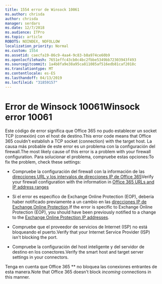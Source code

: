 ```yaml
---
title: 1554 error de Winsock 10061
ms.author: chrisda
author: chrisda
manager: serdars
ms.date: 12/7/2018
ms.audience: ITPro
ms.topic: article
ROBOTS: NOINDEX, NOFOLLOW
localization_priority: Normal
ms.custom: 1554
ms.assetid: caecfa19-86c9-4aa4-9c83-b8a974ce60b9
ms.openlocfilehash: 7651effc43cb0c4bc2fbbe5349bb72303943f493
ms.sourcegitcommit: 1a4b8fa9e38a95ca811085af516edb81caf2018c
ms.translationtype: MT
ms.contentlocale: es-ES
ms.lasthandoff: 04/13/2019
ms.locfileid: "31859157"
---
```

# <a name="winsock-error-10061"></a><span data-ttu-id="56931-102">Error de Winsock 10061</span><span class="sxs-lookup"><span data-stu-id="56931-102">Winsock error 10061</span></span>

<span data-ttu-id="56931-103">Este código de error significa que Office 365 no pudo establecer un socket TCP (conexión) con el host de destino.</span><span class="sxs-lookup"><span data-stu-id="56931-103">This error code means that Office 365 couldn't establish a TCP socket (connection) with the target host.</span></span> <span data-ttu-id="56931-104">La causa más probable de este error es un problema con la configuración del firewall.</span><span class="sxs-lookup"><span data-stu-id="56931-104">The most likely cause of this error is a problem with your firewall configuration.</span></span> <span data-ttu-id="56931-105">Para solucionar el problema, compruebe estas opciones:</span><span class="sxs-lookup"><span data-stu-id="56931-105">To fix the problem, check these settings:</span></span>

- <span data-ttu-id="56931-106">Compruebe la configuración del firewall con la información de las [direcciones URL y los intervalos de direcciones IP de Office 365](https://docs.microsoft.com/office365/enterprise/urls-and-ip-address-ranges)</span><span class="sxs-lookup"><span data-stu-id="56931-106">Verify your firewall configuration with the information in [Office 365 URLs and IP address ranges](https://docs.microsoft.com/office365/enterprise/urls-and-ip-address-ranges)</span></span>

- <span data-ttu-id="56931-107">Si el error es específico de Exchange Online Protection (EOP), debería haber notificado previamente a un cambio en las [direcciones IP de Exchange Online Protection](https://docs.microsoft.com/office365/SecurityCompliance/eop/exchange-online-protection-ip-addresses).</span><span class="sxs-lookup"><span data-stu-id="56931-107">If the error is specific to Exchange Online Protection (EOP), you should have been previously notified to a change to the [Exchange Online Protection IP addresses](https://docs.microsoft.com/office365/SecurityCompliance/eop/exchange-online-protection-ip-addresses).</span></span>

- <span data-ttu-id="56931-108">Compruebe que el proveedor de servicios de Internet (ISP) no está bloqueando el puerto.</span><span class="sxs-lookup"><span data-stu-id="56931-108">Verify that your Internet Service Provider (ISP) isn't blocking the port.</span></span>

- <span data-ttu-id="56931-109">Compruebe la configuración del host inteligente y del servidor de destino en los conectores.</span><span class="sxs-lookup"><span data-stu-id="56931-109">Verify the smart host and target server settings in your connectors.</span></span>

<span data-ttu-id="56931-110">Tenga en cuenta que Office 365 \*\* no bloquea las conexiones entrantes de esta manera.</span><span class="sxs-lookup"><span data-stu-id="56931-110">Note that Office 365 doesn't block *incoming* connections in this manner.</span></span>

